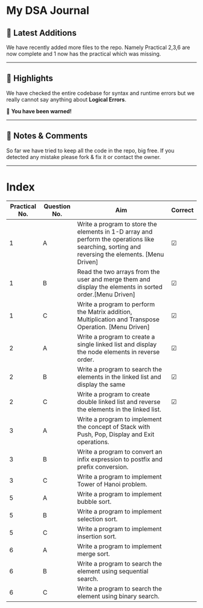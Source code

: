 # My DSA Journal

## 🤩 Latest Additions
We have recently added more files to the repo. Namely Practical 2,3,6 are now complete and 1 now has the practical which was missing.




---

## 📢 Highlights 
We have checked the entire codebase for syntax and runtime errors but we really cannot say anything about **Logical Errors**. 

🚫 **You have been warned!**

___

## 🎯 Notes & Comments 
So far we have tried to keep all the code in the repo, big free. If you detected any mistake please fork & fix it or contact the owner.

---


# Index

| Practical No. | Question No. | Aim | Correct |
|---------------|--------------|-----|---------|
| 1             | A            | Write a program to store the elements in 1-D array and perform the operations like searching, sorting and reversing the elements. [Menu Driven]    | ☑ |
| 1             | B            | Read the two arrays from the user and merge them and display the elements in sorted order.[Menu Driven]    | ☑ |
| 1             | C            | Write a program to perform the Matrix addition, Multiplication and Transpose Operation. [Menu Driven]    | ☑ |
| 2             | A            | Write a program to create a single linked list and display the node elements in reverse order.   | ☑ |
| 2             | B            | Write a program to search the elements in the linked list and display the same    | ☑ |
| 2             | C            | Write a program to create double linked list and reverse the elements in the linked list.    | ☑ |
| 3             | A            | Write a program to implement the concept of Stack with Push, Pop, Display and Exit operations.    |
| 3             | B            | Write a program to convert an infix expression to postfix and prefix conversion.    |
| 3             | C            | Write a program to implement Tower of Hanoi problem.    |
| 5             | A            | Write a program to implement bubble sort.    |
| 5             | B            | Write a program to implement selection sort.    |
| 5             | C            | Write a program to implement insertion sort.    |
| 6             | A            | Write a program to implement merge sort.    |
| 6             | B            | Write a program to search the element using sequential search.    |
| 6             | C            | Write a program to search the element using binary search.    |